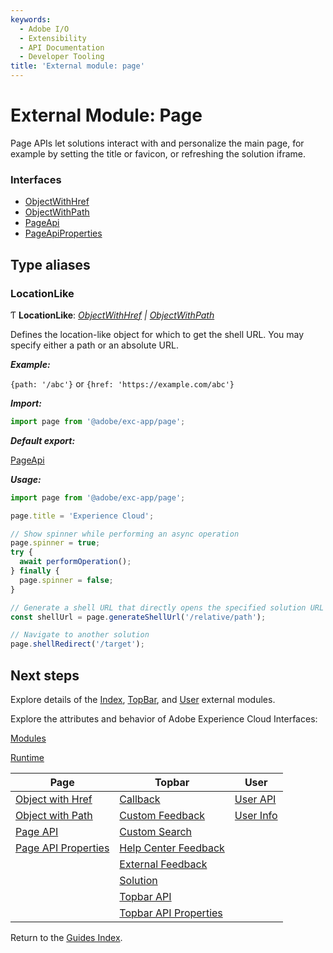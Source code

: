 ```yaml
---
keywords:
  - Adobe I/O
  - Extensibility
  - API Documentation
  - Developer Tooling
title: 'External module: page'
---
```


# External Module: Page

Page APIs let solutions interact with and personalize the main page, for example by setting the title or favicon, or refreshing the solution iframe.

### Interfaces

- [ObjectWithHref](../interfaces/page-objectwithhref.md)
- [ObjectWithPath](../interfaces/page-objectwithpath.md)
- [PageApi](../interfaces/page-pageapi.md)
- [PageApiProperties](../interfaces/page-pageapiproperties.md)

## Type aliases

### LocationLike

Ƭ **LocationLike**: *[ObjectWithHref](../interfaces/page-objectwithhref.md) | [ObjectWithPath](../interfaces/page-objectwithpath.md)*

Defines the location-like object for which to get the shell URL. You may specify either a path or an absolute URL.

***Example:***

`{path: '/abc'}` or `{href: 'https://example.com/abc'}`

***Import:***

```typescript
import page from '@adobe/exc-app/page';
```

***Default export:***

[PageApi](../interfaces/page-pageapi.md)

***Usage:***

```typescript
import page from '@adobe/exc-app/page';

page.title = 'Experience Cloud';

// Show spinner while performing an async operation
page.spinner = true;
try {
  await performOperation();
} finally {
  page.spinner = false;
}

// Generate a shell URL that directly opens the specified solution URL
const shellUrl = page.generateShellUrl('/relative/path');

// Navigate to another solution
page.shellRedirect('/target');
```

## Next steps

Explore details of the [Index](index.md), [TopBar](topbar.md), and [User](user.md) external modules.

Explore the attributes and behavior of Adobe Experience Cloud Interfaces:

[Modules](../interfaces/modules.md)

[Runtime](../interfaces/runtime.md)

| Page                                             | Topbar                                                     | User                          |
| ------------------------------------------------ | ---------------------------------------------------------- | ----------------------------- |
| [Object with Href](../interfaces/page-objectwithhref.md) | [Callback](../interfaces/topbar-callback.md)          | [User API](../interfaces/user-userapi.md)   |
| [Object with Path](../interfaces/page-objectwithpath.md)  | [Custom Feedback](../interfaces/topbar-customfeedbackconfig.md)        | [User Info](../interfaces/user-userinfo.md) |
| [Page API](../interfaces/page-pageapi.md)                      | [Custom Search](../interfaces/topbar-customsearchconfig.md)              |                               |
| [Page API Properties](../interfaces/page-pageapiproperties.md) | [Help Center Feedback](../interfaces/topbar-helpcenterfeedbackconfig.md) |                               |
|                                                  | [External Feedback](../interfaces/topbar-externalfeedbackconfig.md)      |                               |
|                                                  | [Solution](../interfaces/topbar-solution.md)                             |                               |
|                                                  | [Topbar API](../interfaces/topbar-topbarapi.md)                          |                               |
|                                                  | [Topbar API Properties](../interfaces/topbar-topbarapiproperties.md)     |                               |

Return to the [Guides Index](../../../index.md).
